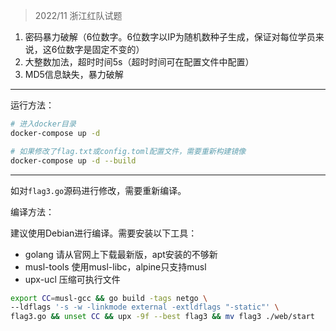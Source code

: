 > 2022/11 浙江红队试题

1. 密码暴力破解（6位数字。6位数字以IP为随机数种子生成，保证对每位学员来说，这6位数字是固定不变的）
2. 大整数加法，超时时间5s（超时时间可在配置文件中配置）
3. MD5信息缺失，暴力破解

---

运行方法：

```bash
# 进入docker目录
docker-compose up -d

# 如果修改了flag.txt或config.toml配置文件，需要重新构建镜像
docker-compose up -d --build

```

---

如对`flag3.go`源码进行修改，需要重新编译。

编译方法：

建议使用Debian进行编译。需要安装以下工具：

+ golang 请从官网上下载最新版，apt安装的不够新
+ musl-tools 使用musl-libc，alpine只支持musl
+ upx-ucl 压缩可执行文件

```bash
export CC=musl-gcc && go build -tags netgo \
--ldflags '-s -w -linkmode external -extldflags "-static"' \
flag3.go && unset CC && upx -9f --best flag3 && mv flag3 ./web/start 
```

